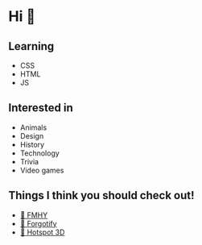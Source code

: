 # Hi 👋
## **Learning**
- CSS
- HTML
- JS

## **Interested in**
- Animals
- Design
- History
- Technology
- Trivia
- Video games

## **Things I think you should check out!**
- [💸 FMHY](https://fmhy.net)
- [🎵 Forgotify](https://forgotify.com)
- [📱 Hotspot 3D](https://www.hotspot3d.com)

